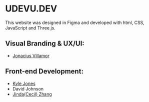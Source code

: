 # UDEVU.DEV
This website was designed in Figma and developed with html, CSS, JavaScript and Three.js.

## Visual Branding & UX/UI:

- [Jonacius Villamor](https://www.jonacius-villamor.com/)

## Front-end Development:

- [Kyle Jones](https://www.kylejones.dev/)
- David Johnson
- [Jinda(Cecil) Zhang](https://www.linkedin.com/in/jindaz32/)
